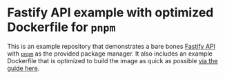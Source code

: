 # Fastify API example with optimized Dockerfile for `pnpm`

This is an example repository that demonstrates a bare bones [Fastify API](https://fastify.dev/) with [`pnpm`]() as the provided package manager. It also includes an example Dockerfile that is optimized to build the image as quick as possible [via the guide here](https://depot.dev/docs/languages/node-pnpm-dockerfile).
